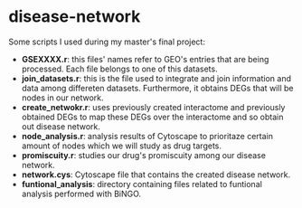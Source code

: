 # disease-network
Some scripts I used during my master's final project:

- **GSEXXXX.r**: this files' names refer to GEO's entries that are being processed. Each file belongs to one of this datasets.
- **join_datasets.r**: this is the file used to integrate and join information and data among differeten datasets. Furthermore, it obtains DEGs that will be nodes in our network.
- **create_netwokr.r**: uses previously created interactome and previously obtained DEGs to map these DEGs over the interactome and so obtain out disease network.
- **node_analysis.r**: analysis results of Cytoscape to prioritaze certain amount of nodes which we will study as drug targets.
- **promiscuity.r**: studies our drug's promiscuity among our disease network.
- **network.cys**: Cytoscape file that contains the created disease network.
- **funtional_analysis**: directory containing files related to funtional analysis performed with BiNGO.
